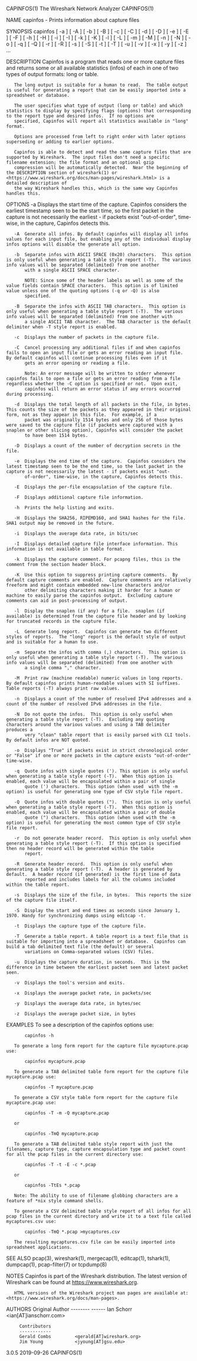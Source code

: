 CAPINFOS(1)                                                                             The Wireshark Network Analyzer                                                                            CAPINFOS(1)

NAME
       capinfos - Prints information about capture files

SYNOPSIS
       capinfos [ -a ] [ -A ] [ -b ] [ -B ] [ -c ] [ -C ] [ -d ] [ -D ] [ -e ] [ -E ] [ -F ] [ -h ] [ -H ] [ -i ] [ -I ] [ -k ] [ -K ] [ -l ] [ -L ] [ -m ] [ -M ] [ -n ] [ -N ] [ -o ] [ -q ] [ -Q ] [ -r ]
       [ -R ] [ -s ] [ -S ] [ -t ] [ -T ] [ -u ] [ -v ] [ -x ] [ -y ] [ -z ] <infile> ...

DESCRIPTION
       Capinfos is a program that reads one or more capture files and returns some or all available statistics (infos) of each <infile> in one of two types of output formats: long or table.

       The long output is suitable for a human to read.  The table output is useful for generating a report that can be easily imported into a spreadsheet or database.

       The user specifies what type of output (long or table) and which statistics to display by specifying flags (options) that corresponding to the report type and desired infos.  If no options are
       specified, Capinfos will report all statistics available in "long" format.

       Options are processed from left to right order with later options superseding or adding to earlier options.

       Capinfos is able to detect and read the same capture files that are supported by Wireshark.  The input files don't need a specific filename extension; the file format and an optional gzip
       compression will be automatically detected.  Near the beginning of the DESCRIPTION section of wireshark(1) or <https://www.wireshark.org/docs/man-pages/wireshark.html> is a detailed description of
       the way Wireshark handles this, which is the same way Capinfos handles this.

OPTIONS
       -a  Displays the start time of the capture.  Capinfos considers the earliest timestamp seen to be the start time, so the first packet in the capture is not necessarily the earliest - if packets
           exist "out-of-order", time-wise, in the capture, Capinfos detects this.

       -A  Generate all infos. By default capinfos will display all infos values for each input file, but enabling any of the individual display infos options will disable the generate all option.

       -b  Separate infos with ASCII SPACE (0x20) characters.  This option is only useful when generating a table style report (-T).  The various info values will be separated (delimited) from one another
           with a single ASCII SPACE character.

           NOTE: Since some of the header labels as well as some of the value fields contain SPACE characters.  This option is of limited value unless one of the quoting options (-q or -Q) is also
           specified.

       -B  Separate the infos with ASCII TAB characters.  This option is only useful when generating a table style report (-T).  The various info values will be separated (delimited) from one another with
           a single ASCII TAB character.  The TAB character is the default delimiter when -T style report is enabled.

       -c  Displays the number of packets in the capture file.

       -C  Cancel processing any additional files if and when capinfos fails to open an input file or gets an error reading an input file.  By default capinfos will continue processing files even if it
           gets an error opening or reading a file.

           Note: An error message will be written to stderr whenever capinfos fails to open a file or gets an error reading from a file regardless whether the -C option is specified or not.  Upon exit,
           capinfos will return an error status if any errors occurred during processing.

       -d  Displays the total length of all packets in the file, in bytes.  This counts the size of the packets as they appeared in their original form, not as they appear in this file.  For example, if a
           packet was originally 1514 bytes and only 256 of those bytes were saved to the capture file (if packets were captured with a snaplen or other slicing option), Capinfos will consider the packet
           to have been 1514 bytes.

       -D  Displays a count of the number of decryption secrets in the file.

       -e  Displays the end time of the capture.  Capinfos considers the latest timestamp seen to be the end time, so the last packet in the capture is not necessarily the latest - if packets exist "out-
           of-order", time-wise, in the capture, Capinfos detects this.

       -E  Displays the per-file encapsulation of the capture file.

       -F  Displays additional capture file information.

       -h  Prints the help listing and exits.

       -H  Displays the SHA256, RIPEMD160, and SHA1 hashes for the file.  SHA1 output may be removed in the future.

       -i  Displays the average data rate, in bits/sec

       -I  Displays detailed capture file interface information. This information is not available in table format.

       -k  Displays the capture comment. For pcapng files, this is the comment from the section header block.

       -K  Use this option to suppress printing capture comments.  By default capture comments are enabled.  Capture comments are relatively freeform and might contain embedded new-line characters and/or
           other delimiting characters making it harder for a human or machine to easily parse the capinfos output.  Excluding capture comments can aid in post-processing of output.

       -l  Display the snaplen (if any) for a file.  snaplen (if available) is determined from the capture file header and by looking for truncated records in the capture file.

       -L  Generate long report.  Capinfos can generate two different styles of reports.  The "long" report is the default style of output and is suitable for a human to use.

       -m  Separate the infos with comma (,) characters.  This option is only useful when generating a table style report (-T).  The various info values will be separated (delimited) from one another with
           a single comma "," character.

       -M  Print raw (machine readable) numeric values in long reports.  By default capinfos prints human-readable values with SI suffixes. Table reports (-T) always print raw values.

       -n  Displays a count of the number of resolved IPv4 addresses and a count of the number of resolved IPv6 addresses in the file.

       -N  Do not quote the infos.  This option is only useful when generating a table style report (-T).  Excluding any quoting characters around the various values and using a TAB delimiter produces a
           very "clean" table report that is easily parsed with CLI tools.  By default infos are NOT quoted.

       -o  Displays "True" if packets exist in strict chronological order or "False" if one or more packets in the capture exists "out-of-order" time-wise.

       -q  Quote infos with single quotes ('). This option is only useful when generating a table style report (-T).  When this option is enabled, each value will be encapsulated within a pair of single
           quote (') characters.  This option (when used  with the -m option) is useful for generating one type of CSV style file report.

       -Q  Quote infos with double quotes (").  This option is only useful when generating a table style report (-T).  When this option is enabled, each value will be encapsulated within a pair of double
           quote (") characters.  This option (when used with the -m option) is useful for generating the most common type of CSV style file report.

       -r  Do not generate header record.  This option is only useful when generating a table style report (-T).  If this option is specified then no header record will be generated within the table
           report.

       -R  Generate header record.  This option is only useful when generating a table style report (-T).  A header is generated by default.  A header record (if generated) is the first line of data
           reported and includes labels for all the columns included within the table report.

       -s  Displays the size of the file, in bytes.  This reports the size of the capture file itself.

       -S  Display the start and end times as seconds since January 1, 1970. Handy for synchronizing dumps using editcap -t.

       -t  Displays the capture type of the capture file.

       -T  Generate a table report. A table report is a text file that is suitable for importing into a spreadsheet or database.  Capinfos can build a tab delimited text file (the default) or several
           variations on Comma-separated values (CSV) files.

       -u  Displays the capture duration, in seconds.  This is the difference in time between the earliest packet seen and latest packet seen.

       -v  Displays the tool's version and exits.

       -x  Displays the average packet rate, in packets/sec

       -y  Displays the average data rate, in bytes/sec

       -z  Displays the average packet size, in bytes

EXAMPLES
       To see a description of the capinfos options use:

           capinfos -h

       To generate a long form report for the capture file mycapture.pcap use:

           capinfos mycapture.pcap

       To generate a TAB delimited table form report for the capture file mycapture.pcap use:

           capinfos -T mycapture.pcap

       To generate a CSV style table form report for the capture file mycapture.pcap use:

           capinfos -T -m -Q mycapture.pcap

       or

           capinfos -TmQ mycapture.pcap

       To generate a TAB delimited table style report with just the filenames, capture type, capture encapsulation type and packet count for all the pcap files in the current directory use:

           capinfos -T -t -E -c *.pcap

       or

           capinfos -TtEs *.pcap

       Note: The ability to use of filename globbing characters are a feature of *nix style command shells.

       To generate a CSV delimited table style report of all infos for all pcap files in the current directory and write it to a text file called mycaptures.csv use:

           capinfos -TmQ *.pcap >mycaptures.csv

       The resulting mycaptures.csv file can be easily imported into spreadsheet applications.

SEE ALSO
       pcap(3), wireshark(1), mergecap(1), editcap(1), tshark(1), dumpcap(1), pcap-filter(7) or tcpdump(8)

NOTES
       Capinfos is part of the Wireshark distribution.  The latest version of Wireshark can be found at <https://www.wireshark.org>.

       HTML versions of the Wireshark project man pages are available at: <https://www.wireshark.org/docs/man-pages>.

AUTHORS
         Original Author
         -------- ------
         Ian Schorr           <ian[AT]ianschorr.com>

         Contributors
         ------------
         Gerald Combs         <gerald[AT]wireshark.org>
         Jim Young            <jyoung[AT]gsu.edu>

3.0.5                                                                                             2019-09-26                                                                                      CAPINFOS(1)
